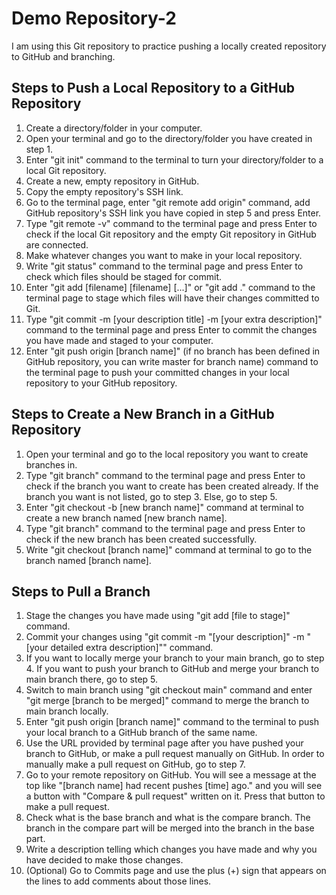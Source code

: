 # Demo Repository-2

I am using this Git repository to practice pushing a locally created repository to GitHub and branching.

## Steps to Push a Local Repository to a GitHub Repository

1. Create a directory/folder in your computer.
2. Open your terminal and go to the directory/folder you have created in step 1.
3. Enter "git init" command to the terminal to turn your directory/folder to a local Git repository.
4. Create a new, empty repository in GitHub.
5. Copy the empty repository's SSH link.
6. Go to the terminal page, enter "git remote add origin" command, add GitHub repository's SSH link you have copied in step 5 and press Enter.
7. Type "git remote -v" command to the terminal page and press Enter to check if the local Git repository and the empty Git repository in GitHub are connected.
8. Make whatever changes you want to make in your local repository.
9. Write "git status" command to the terminal page and press Enter to check which files should be staged for commit.
10. Enter "git add [filename] [filename] [...]" or "git add ." command to the terminal page to stage which files will have their changes committed to Git.
11. Type "git commit -m [your description title] -m [your extra description]" command to the terminal page and press Enter to commit the changes you have made and staged to your computer.
12. Enter "git push origin [branch name]" (if no branch has been defined in GitHub repository, you can write master for branch name) command to the terminal page to push your committed changes in your local repository to your GitHub repository.

## Steps to Create a New Branch in a GitHub Repository

1. Open your terminal and go to the local repository you want to create branches in.
2. Type "git branch" command to the terminal page and press Enter to check if the branch you want to create has been created already. If the branch you want is not listed, go to step 3. Else, go to step 5.
3. Enter "git checkout -b [new branch name]" command at terminal to create a new branch named [new branch name].
4. Type "git branch" command to the terminal page and press Enter to check if the new branch has been created successfully.
5. Write "git checkout [branch name]" command at terminal to go to the branch named [branch name].

## Steps to Pull a Branch

1. Stage the changes you have made using "git add [file to stage]" command.
2. Commit your changes using "git commit -m "[your description]" -m "[your detailed extra description]"" command.
3. If you want to locally merge your branch to your main branch, go to step 4. If you want to push your branch to GitHub and merge your branch to main branch there, go to step 5.
4. Switch to main branch using "git checkout main" command and enter "git merge [branch to be merged]" command to merge the branch to main branch locally.
5. Enter "git push origin [branch name]" command to the terminal to push your local branch to a GitHub branch of the same name.
6. Use the URL provided by terminal page after you have pushed your branch to GitHub, or make a pull request manually on GitHub. In order to manually make a pull request on GitHub, go to step 7.
7. Go to your remote repository on GitHub. You will see a message at the top like "[branch name] had recent pushes [time] ago." and you will see a button with "Compare & pull request" written on it. Press that button to make a pull request.
8. Check what is the base branch and what is the compare branch. The branch in the compare part will be merged into the branch in the base part.
9. Write a description telling which changes you have made and why you have decided to make those changes.
10. (Optional) Go to Commits page and use the plus (+) sign that appears on the lines to add comments about those lines.